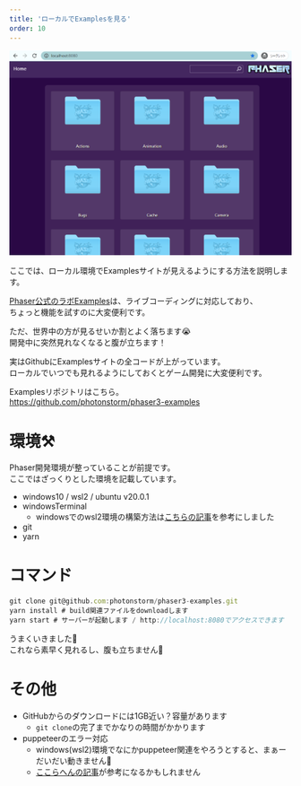 ```yaml
---
title: 'ローカルでExamplesを見る'
order: 10
---
```


![local](localexamples.png)

ここでは、ローカル環境でExamplesサイトが見えるようにする方法を説明します。

[Phaser公式のラボExamples](http://labs.phaser.io/)は、ライブコーディングに対応しており、  
ちょっと機能を試すのに大変便利です。  

ただ、世界中の方が見るせいか割とよく落ちます😭  
開発中に突然見れなくなると腹が立ちます！  

実はGithubにExamplesサイトの全コードが上がっています。  
ローカルでいつでも見れるようにしておくとゲーム開発に大変便利です。  

Examplesリポジトリはこちら。  
https://github.com/photonstorm/phaser3-examples  

# 環境:hammer_and_pick:
Phaser開発環境が整っていることが前提です。  
ここではざっくりとした環境を記載しています。

- windows10 / wsl2 / ubuntu v20.0.1
- windowsTerminal
  - windowsでのwsl2環境の構築方法は[こちらの記事](https://zenn.dev/moroya/articles/0ab24a733e4b7a)を参考にしました
- git
- yarn

# コマンド
```js
git clone git@github.com:photonstorm/phaser3-examples.git
yarn install # build関連ファイルをdownloadします
yarn start # サーバーが起動します / http://localhost:8080でアクセスできます
```

うまくいきました🎉  
これなら素早く見れるし、腹も立ちません🤗

# その他

- GitHubからのダウンロードには1GB近い？容量があります  
  - `git clone`の完了までかなりの時間がかかります
- puppeteerのエラー対応
  - windows(wsl2)環境でなにかpuppeteer関連をやろうとすると、まぁーだいだい動きません🎃
  - [ここらへんの記事](https://stackoverflow.com/questions/52993002/headless-chrome-node-api-and-puppeteer-installation)が参考になるかもしれません

